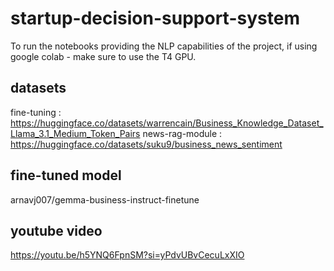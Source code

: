 # startup-decision-support-system

To run the notebooks providing the NLP capabilities of the project, if using google colab - make sure to use the T4 GPU.

## datasets
fine-tuning : https://huggingface.co/datasets/warrencain/Business_Knowledge_Dataset_Llama_3.1_Medium_Token_Pairs 
news-rag-module : https://huggingface.co/datasets/suku9/business_news_sentiment

## fine-tuned model
arnavj007/gemma-business-instruct-finetune

## youtube video
https://youtu.be/h5YNQ6FpnSM?si=yPdvUBvCecuLxXIO
